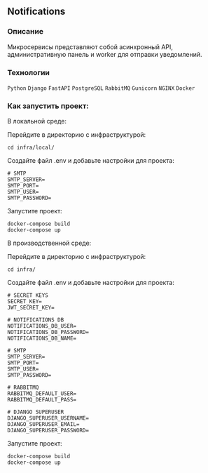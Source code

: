 ## **Notifications**

### **Описание**

Микросервисы представляют собой асинхронный API, административную панель и worker для отправки уведомлений.

### **Технологии**

```Python``` ```Django``` ```FastAPI``` ```PostgreSQL``` ```RabbitMQ``` ```Gunicorn``` ```NGINX``` ```Docker```

### **Как запустить проект:**

В локальной среде:

Перейдите в директорию с инфраструктурой:

```shell
cd infra/local/
```

Создайте файл .env и добавьте настройки для проекта:

```dotenv
# SMTP
SMTP_SERVER=
SMTP_PORT=
SMTP_USER=
SMTP_PASSWORD=

```

Запустите проект:

```shell
docker-compose build
docker-compose up
```

В производственной среде:

Перейдите в директорию с инфраструктурой:

```shell
cd infra/
```

Создайте файл .env и добавьте настройки для проекта:

```dotenv
# SECRET KEYS
SECRET_KEY=
JWT_SECRET_KEY=

# NOTIFICATIONS DB
NOTIFICATIONS_DB_USER=
NOTIFICATIONS_DB_PASSWORD=
NOTIFICATIONS_DB_NAME=

# SMTP
SMTP_SERVER=
SMTP_PORT=
SMTP_USER=
SMTP_PASSWORD=

# RABBITMQ
RABBITMQ_DEFAULT_USER=
RABBITMQ_DEFAULT_PASS=

# DJANGO SUPERUSER
DJANGO_SUPERUSER_USERNAME=
DJANGO_SUPERUSER_EMAIL=
DJANGO_SUPERUSER_PASSWORD=

```

Запустите проект:

```shell
docker-compose build
docker-compose up
```
